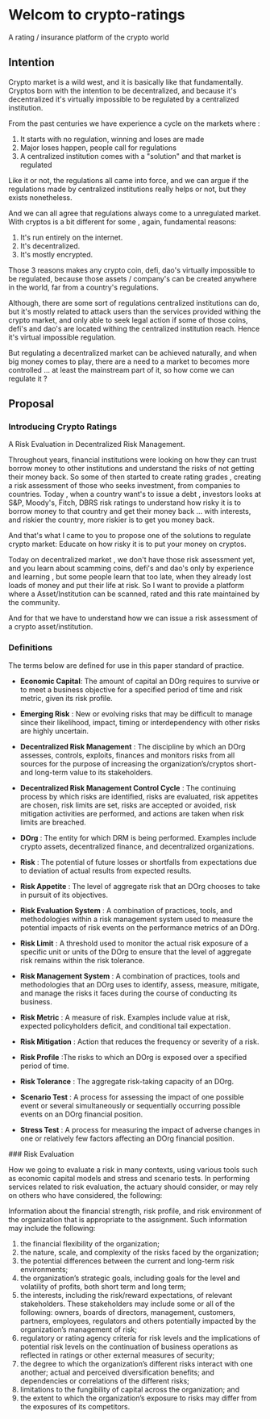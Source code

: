 # Welcom to crypto-ratings
A rating / insurance platform of the crypto world

## Intention

Crypto market is a wild west, and it is basically like that fundamentally. Cryptos born with the intention to be decentralized, and because it's decentralized it's virtually impossible to be regulated by a centralized institution.

From the past centuries we have experience a cycle on the markets where :

1. It starts with no regulation, winning and loses are made
2. Major loses happen, people call for regulations
3. A centralized institution comes with a "solution" and that market is regulated


Like it or not, the regulations all came into force, and we can argue if the regulations made by centralized institutions really helps or not, but they exists nonetheless.

And we can all agree that regulations always come to a unregulated market. With cryptos is a bit different for some , again, fundamental reasons:

1. It's run entirely on the internet.
2. It's decentralized.
3. It's mostly encrypted.

Those 3 reasons makes any crypto coin, defi, dao's virtually impossible to be regulated, because those assets / company's can be created anywhere in the world, far from a country's regulations.

Although, there are some sort of regulations centralized institutions can do, but it's mostly related to attack users than the services provided withing the crypto market, and only able to seek legal action if some of those coins, defi's and dao's are located withing the centralized institution reach. Hence it's virtual impossible regulation.

But regulating a decentralized market can be achieved naturally, and when big money comes to play, there are a need to a market to becomes more controlled ... at least the mainstream part of it, so how come we can regulate it ?

## Proposal

### Introducing Crypto Ratings

A Risk Evaluation in Decentralized Risk Management.

Throughout years, financial institutions were looking on how they can trust borrow money to other institutions and understand the risks of not getting their money back. So some of then started to create rating grades , creating a risk assessment of those who seeks investment, from companies to countries. Today , when a country want's to issue a debt , investors looks at S&P, Moody's, Fitch, DBRS risk ratings to understand how risky it is to borrow money to that country and get their money back ... with interests, and riskier the country, more riskier is to get you money back.

And that's what I came to you to propose one of the solutions to regulate crypto market: Educate on how risky it is to put your money on cryptos.

Today on decentralized market , we don't have those risk assessment yet, and you learn about scamming coins, defi's and dao's only by experience and learning , but some people learn that too late, when they already lost loads of money and put their life at risk. So I want to provide a platform where a Asset/Institution can be scanned, rated and this rate maintained by the community.

And for that we have to understand how we can issue a risk assessment of a crypto asset/institution.

### Definitions

The terms below are defined for use in this paper standard of practice.

- **Economic Capital**: The amount of capital an DOrg requires to survive or to meet
a business objective for a specified period of time and risk metric, given its risk profile.

- **Emerging Risk** : New or evolving risks that may be difficult to manage since their
likelihood, impact, timing or interdependency with other risks are highly uncertain.

- **Decentralized Risk Management** : The discipline by which an DOrg assesses, controls, exploits, finances and monitors risks from all sources for the purpose
of increasing the organization’s/cryptos short- and long-term value to its stakeholders.

- **Decentralized Risk Management Control Cycle** : The continuing process by which risks are
identified, risks are evaluated, risk appetites are chosen, risk limits are set, risks are
accepted or avoided, risk mitigation activities are performed, and actions are taken when
risk limits are breached.

- **DOrg** : The entity for which DRM is being performed. Examples include crypto assets, decentralized finance, and decentralized organizations.

- **Risk** : The potential of future losses or shortfalls from expectations due to deviation of
actual results from expected results.

- **Risk Appetite** : The level of aggregate risk that an DOrg chooses to take in pursuit
of its objectives.

- **Risk Evaluation System** : A combination of practices, tools, and methodologies within a
risk management system used to measure the potential impacts of risk events on the
performance metrics of an DOrg.

- **Risk Limit** : A threshold used to monitor the actual risk exposure of a specific unit or
units of the DOrg to ensure that the level of aggregate risk remains within the risk
tolerance.

- **Risk Management System** : A combination of practices, tools and methodologies that an
DOrg uses to identify, assess, measure, mitigate, and manage the risks it faces
during the course of conducting its business.

- **Risk Metric** : A measure of risk. Examples include value at risk, expected policyholders
deficit, and conditional tail expectation.

- **Risk Mitigation** : Action that reduces the frequency or severity of a risk.

- **Risk Profile** :The risks to which an DOrg is exposed over a specified period of
time.

- **Risk Tolerance** : The aggregate risk-taking capacity of an DOrg.

- **Scenario Test** : A process for assessing the impact of one possible event or several
simultaneously or sequentially occurring possible events on an DOrg financial
position.

- **Stress Test** : A process for measuring the impact of adverse changes in one or relatively
few factors affecting an DOrg financial position.


### Risk Evaluation

How we going to evaluate a risk in many contexts, using various tools such as economic capital models and stress and scenario tests. In
performing services related to risk evaluation, the actuary should consider, or may rely on others who have considered, the following:

Information about the financial strength, risk profile, and risk environment of the
organization that is appropriate to the assignment. Such information may include
the following:

1. the financial flexibility of the organization;
2. the nature, scale, and complexity of the risks faced by the organization;
3. the potential differences between the current and long-term risk
environments;
4. the organization’s strategic goals, including goals for the level and
 volatility of profits, both short term and long term;
5. the interests, including the risk/reward expectations, of relevant
 stakeholders. These stakeholders may include some or all of the following:
 owners, boards of directors, management, customers, partners,
 employees, regulators and others potentially impacted by the
 organization’s management of risk;
6. regulatory or rating agency criteria for risk levels and the implications of
 potential risk levels on the continuation of business operations as reflected
 in ratings or other external measures of security;
7. the degree to which the organization’s different risks interact with one
 another; actual and perceived diversification benefits; and dependencies or
 correlations of the different risks;
8. limitations to the fungibility of capital across the organization; and
9. the extent to which the organization’s exposure to risks may differ from
 the exposures of its competitors.